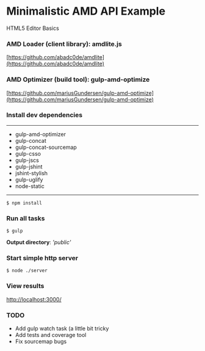 # Minimalistic AMD API Example
HTML5 Editor Basics


### AMD Loader (client library): amdlite.js
[https://github.com/abadc0de/amdlite](https://github.com/abadc0de/amdlite)

### AMD Optimizer (build tool): gulp-amd-optimize
[https://github.com/mariusGundersen/gulp-amd-optimize](https://github.com/mariusGundersen/gulp-amd-optimize)

### Install dev dependencies

---
* gulp-amd-optimizer
* gulp-concat
* gulp-concat-sourcemap
* gulp-csso
* gulp-jscs
* gulp-jshint
* jshint-stylish
* gulp-uglify
* node-static

---

    $ npm install
		
### Run all tasks

    $ gulp

__Output directory__: *'public'*

### Start simple http server

    $ node ./server

### View results

[http://localhost:3000/](http://localhost:3000/)

### TODO

* Add gulp watch task (a little bit tricky
* Add tests and coverage tool
* Fix sourcemap bugs

